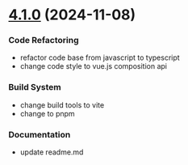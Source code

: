 # [4.1.0](https://github.com/byteark/byteark-player-vue/compare/v4.0.0...v4.1.0) (2024-11-08)

### Code Refactoring
* refactor code base from javascript to typescript
* change code style to vue.js composition api

### Build System
* change build tools to vite
* change to pnpm

### Documentation
* update readme.md


